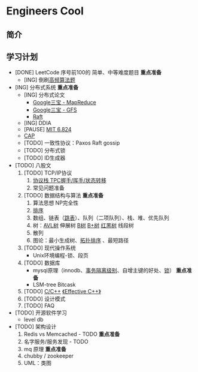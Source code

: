 # Engineers Cool

## 简介

## 学习计划

+ [DONE] LeetCode 序号前100的 简单、中等难度题目 **重点准备**
    + [ING] 倒刷[高频算法题](https://zhuanlan.zhihu.com/p/386929820)
+ [ING] 分布式系统 **重点准备**
    + [ING] 分布式论文
        + [Google三宝 - MapReduce](https://engineers.cool/#/pages/Distributed-System/Papers/MapReduce)
        + [Google三宝 - GFS](https://engineers.cool/#/pages/Distributed-System/Papers/GFS)
        + [Raft](https://engineers.cool/#/pages/Distributed-System/Papers/Raft)
    + [ING] DDIA
    + [PAUSE] [MIT 6.824](https://pdos.csail.mit.edu/6.824/schedule.html)
    + [CAP](https://engineers.cool/#/pages/Distributed-System/CAP)
    + [TODO] 一致性协议：Paxos Raft gossip
    + [TODO] 分布式锁
    + [TODO] ID生成器
+ [TODO] 八股文
    1. [TODO] TCP/IP协议
        1. [协议栈 TPC握手/挥手/状态转移](https://engineers.cool/#/pages/Stereotyped/Net/cheatsheet?id=tcp)
        2. 常见问题准备
    2. [TODO] 数据结构与算法 **重点准备**
        1. 算法思想 NP完全性
        2. [排序](https://engineers.cool/#/pages/Stereotyped/Data-Structures-&-Algorithm/sort)
        3. 数组、链表（[跳表](https://engineers.cool/#/pages/Stereotyped/Data-Structures-&-Algorithm/skip_list)）、队列（二项队列）、栈、堆、优先队列 
        4. 树：[AVL树](https://engineers.cool/#/pages/Stereotyped/Data-Structures-&-Algorithm/avl.md) 伸展树 [B树](https://engineers.cool/#/pages/Stereotyped/Data-Structures-&-Algorithm/btree) [B+树](https://engineers.cool/#/pages/Stereotyped/Data-Structures-&-Algorithm/b+tree) [红黑树](https://engineers.cool/#/pages/Stereotyped/Data-Structures-&-Algorithm/rbtree) 线段树
        5. 散列
        6. 图论：最小生成树、[拓扑排序](https://engineers.cool/#/pages/Stereotyped/Data-Structures-&-Algorithm/graph/tp_sort) 、最短路径
    3. [TODO] 现代操作系统
        + Unix环境编程-锁、段页
    4. [TODO] 数据库
        + mysql原理（innodb、[事务隔离级别](https://engineers.cool/#/pages/Stereotyped/DataBase/transaction)、自增主键的好处、[锁](https://engineers.cool/#/pages/Stereotyped/DataBase/lock)） **重点准备**
        + LSM-tree Bitcask
    5. [TODO] [C/C\+\+](https://engineers.cool/#/pages/Stereotyped/Language/cpp) [《Effective C++》](https://engineers.cool/#/pages/Stereotyped/Language/effective_cpp)
    6. [TODO] 设计模式
    7. [TODO] FAQ
+ [TODO] 开源软件学习
    + level db
+ [TODO] 架构设计
    1. Redis vs Memcached - TODO **重点准备**
    2. 名字服务/服务发现 - TODO
    3. mq 原理 **重点准备**
    4. chubby / zookeeper
    5. UML：类图



